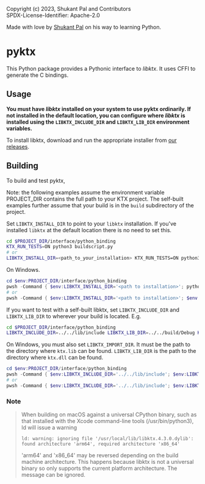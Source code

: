 Copyright (c) 2023, Shukant Pal and Contributors \
SPDX-License-Identifier: Apache-2.0

Made with love by [Shukant Pal](https://www.shukantpal.com/about) on his way to learning Python.

# pyktx

This Python package provides a Pythonic interface to _libktx_. It uses CFFI to generate the C bindings.

## Usage

**You must have _libktx_ installed on your system to use pyktx ordinarily. If not
installed in the default location, you can configure where _libktx_ is installed
using the `LIBKTX_INCLUDE_DIR` and `LIBKTX_LIB_DIR` environment variables.**

To install libktx, download and run the appropriate installer from [our releases](https://github.com/KhronosGroup/KTX-Software/releases).

## Building

To build and test pyktx,

Note: the following examples assume the environment variable PROJECT_DIR contains
the full path to your KTX project. The self-built examples further assume that your
build is in the `build` subdirectory of the project.

Set `LIBKTX_INSTALL_DIR` to point to your `libktx` installation. If you've
installed `libktx` at the default location there is no need to set this.

```bash
cd $PROJECT_DIR/interface/python_binding
KTX_RUN_TESTS=ON python3 buildscript.py
# or
LIBKTX_INSTALL_DIR=<path_to_your_installation> KTX_RUN_TESTS=ON python3 buildscript.py
```

On Windows.

```powershell
cd $env:PROJECT_DIR/interface/python_binding
pwsh -Command { $env:LIBKTX_INSTALL_DIR='<path to installation>'; python buildscript.py }
# or
pwsh -Command { $env:LIBKTX_INSTALL_DIR='<path to installation>'; $env:KTX_RUN_TESTS='ON'; python buildscript.py }
```

If you want to test with a self-built libktx, set `LIBKTX_INCLUDE_DIR` and
`LIBKTX_LIB_DIR` to wherever your build is located. E.g.

```bash
cd $PROJECT_DIR/interface/python_binding
LIBKTX_INCLUDE_DIR=../../lib/include LIBKTX_LIB_DIR=../../build/Debug KTX_RUN_TESTS=ON python3 buildscript.py
```

On Windows, you must also set `LIBKTX_IMPORT_DIR`. It must be the path to the
directory where `ktx.lib` can be found. `LIBKTX_LIB_DIR` is the path to
the directory where `ktx.dll` can be found.

```powershell
cd $env:PROJECT_DIR/interface/python_binding
pwsh -Command { $env:LIBKTX_INCLUDE_DIR='../../lib/include'; $env:LIBKTX_IMPORT_DIR='../../build/lib/Debug'; $env:LIBKTX_LIB_DIR = '../../build/Debug>'; python buildscript.py }
# or
pwsh -Command { $env:LIBKTX_INCLUDE_DIR='../../lib/include'; $env:LIBKTX_IMPORT_DIR='../../build/lib/Debug'; $env:LIBKTX_LIB_DIR = '../../build/Debug>'; $env:KTX_RUN_TESTS='ON'; python buildscript.py }
```

### Note
> When building on macOS against a universal CPython binary, such as that installed with the Xcode command-line tools (/usr/bin/python3), ld will issue a warning
>
> ```
> ld: warning: ignoring file '/usr/local/lib/libktx.4.3.0.dylib': found architecture 'arm64', required architecture 'x86_64'
> ```
>
> 'arm64' and 'x86_64' may be reversed depending on the build machine architecture. This happens because libktx is not a universal binary so only supports the current platform architecture. The message can be ignored.
